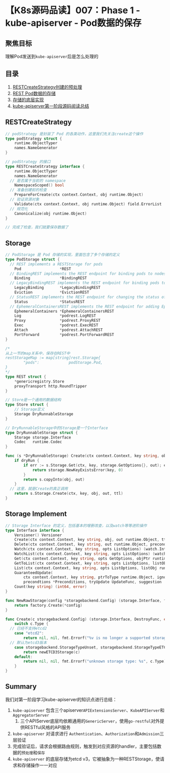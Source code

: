 # 【K8s源码品读】007：Phase 1 - kube-apiserver - Pod数据的保存

## 聚焦目标

理解Pod发送到`kube-apiserver`后是怎么处理的



## 目录

1. [RESTCreateStrategy创建的预处理](#RESTCreateStrategy)
2. [REST Pod数据的存储](#Storage)
3. [存储的底层实现](#storage-implement)
4. [kube-apiserver第一阶段源码阅读总结](#summary)



## RESTCreateStrategy

```go
// podStrategy 是封装了 Pod 的各类动作，这里我们先关注create这个操作
type podStrategy struct {
	runtime.ObjectTyper
	names.NameGenerator
}

// podStrategy 的接口
type RESTCreateStrategy interface {
	runtime.ObjectTyper
	names.NameGenerator
  // 是否属于当前的 namespace
	NamespaceScoped() bool
  // 准备创建前的检查
	PrepareForCreate(ctx context.Context, obj runtime.Object)
  // 验证资源对象
	Validate(ctx context.Context, obj runtime.Object) field.ErrorList
  // 规范化
	Canonicalize(obj runtime.Object)
}

// 完成了检查，我们就要保存数据了
```



## Storage

```go
// PodStorage 是 Pod 存储的实现，里面包含了多个存储的定义
type PodStorage struct {
  // REST implements a RESTStorage for pods
	Pod                 *REST
  // BindingREST implements the REST endpoint for binding pods to nodes when etcd is in use.
	Binding             *BindingREST
  // LegacyBindingREST implements the REST endpoint for binding pods to nodes when etcd is in use.
	LegacyBinding       *LegacyBindingREST
	Eviction            *EvictionREST
  // StatusREST implements the REST endpoint for changing the status of a pod.
	Status              *StatusREST
  // EphemeralContainersREST implements the REST endpoint for adding EphemeralContainers
	EphemeralContainers *EphemeralContainersREST
	Log                 *podrest.LogREST
	Proxy               *podrest.ProxyREST
	Exec                *podrest.ExecREST
	Attach              *podrest.AttachREST
	PortForward         *podrest.PortForwardREST
}

/*
从上一节的map关系中，保存在REST中
restStorageMap := map[string]rest.Storage{
		"pods":             podStorage.Pod,
}
*/
type REST struct {
	*genericregistry.Store
	proxyTransport http.RoundTripper
}

// Store是一个通用的数据结构
type Store struct {
	// Storage定义
	Storage DryRunnableStorage
}

// DryRunnableStorage中的Storage是一个Interface
type DryRunnableStorage struct {
	Storage storage.Interface
	Codec   runtime.Codec
}

func (s *DryRunnableStorage) Create(ctx context.Context, key string, obj, out runtime.Object, ttl uint64, dryRun bool) error {
	if dryRun {
		if err := s.Storage.Get(ctx, key, storage.GetOptions{}, out); err == nil {
			return storage.NewKeyExistsError(key, 0)
		}
		return s.copyInto(obj, out)
	}
  // 这里，就是Create的真正调用
	return s.Storage.Create(ctx, key, obj, out, ttl)
}
```



## Storage Implement

```go
// Storage Interface 的定义，包括基本的增删改查，以及watch等等进阶操作
type Interface interface {
	Versioner() Versioner
	Create(ctx context.Context, key string, obj, out runtime.Object, ttl uint64) error
	Delete(ctx context.Context, key string, out runtime.Object, preconditions *Preconditions, validateDeletion ValidateObjectFunc) error
	Watch(ctx context.Context, key string, opts ListOptions) (watch.Interface, error)
	WatchList(ctx context.Context, key string, opts ListOptions) (watch.Interface, error)
	Get(ctx context.Context, key string, opts GetOptions, objPtr runtime.Object) error
	GetToList(ctx context.Context, key string, opts ListOptions, listObj runtime.Object) error
	List(ctx context.Context, key string, opts ListOptions, listObj runtime.Object) error
	GuaranteedUpdate(
		ctx context.Context, key string, ptrToType runtime.Object, ignoreNotFound bool,
		precondtions *Preconditions, tryUpdate UpdateFunc, suggestion ...runtime.Object) error
	Count(key string) (int64, error)
}

func NewRawStorage(config *storagebackend.Config) (storage.Interface, factory.DestroyFunc, error) {
	return factory.Create(*config)
}

func Create(c storagebackend.Config) (storage.Interface, DestroyFunc, error) {
	switch c.Type {
  // 已经不支持etcd2
	case "etcd2":
		return nil, nil, fmt.Errorf("%v is no longer a supported storage backend", c.Type)
  // 默认为etcd3版本
	case storagebackend.StorageTypeUnset, storagebackend.StorageTypeETCD3:
		return newETCD3Storage(c)
	default:
		return nil, nil, fmt.Errorf("unknown storage type: %s", c.Type)
	}
}
```



## Summary

我们对第一阶段学习kube-apiserver的知识点进行总结：

1. `kube-apiserver` 包含三个apiserver`APIExtensionsServer`、`KubeAPIServer`和`AggregatorServer`
   1. 三个APIServer底层均依赖通用的`GenericServer`，使用`go-restful`对外提供RESTful风格的API服务
2. `kube-apiserver` 对请求进行 `Authentication`、`Authorization`和`Admission`三层验证
3. 完成验证后，请求会根据路由规则，触发到对应资源的handler，主要包括数据的`预处理`和`保存`
4. `kube-apiserver` 的底层存储为etcd v3，它被抽象为一种RESTStorage，使请求和存储操作一一对应

